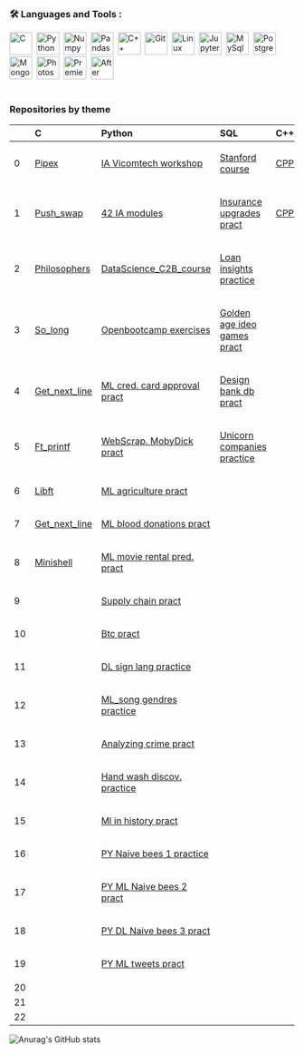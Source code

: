 ### :hammer_and_wrench: Languages and Tools :

<div>
  <img src="https://cdn.jsdelivr.net/gh/devicons/devicon/icons/c/c-original.svg" title="C" alt="C" width="40" height="40"/>&nbsp;
  <img src="https://cdn.jsdelivr.net/gh/devicons/devicon/icons/python/python-original.svg" title="Python" alt="Python" width="40" height="40"/>&nbsp;
  <img src="https://cdn.jsdelivr.net/gh/devicons/devicon/icons/numpy/numpy-original.svg" title="Numpy" alt="Numpy" width="40" height="40"/>&nbsp;
  <img src="https://cdn.jsdelivr.net/gh/devicons/devicon/icons/pandas/pandas-original.svg" title="Pandas" alt="Pandas" width="40" height="40"/>&nbsp;
  <img src="https://cdn.jsdelivr.net/gh/devicons/devicon/icons/cplusplus/cplusplus-original.svg" title="C++" alt="C++" width="40" height="40"/>&nbsp;
  <img src="https://cdn.jsdelivr.net/gh/devicons/devicon/icons/git/git-original.svg" title="Git" alt="Git" width="40" height="40"/>&nbsp;
  <img src="https://cdn.jsdelivr.net/gh/devicons/devicon/icons/linux/linux-original.svg" title="Linux" alt="Linux" width="40" height="40"/>&nbsp;
  <img src="https://cdn.jsdelivr.net/gh/devicons/devicon/icons/jupyter/jupyter-original.svg" title="Jupyter" alt="Jupyter" width="40" height="40"/>&nbsp;
  <img src="https://cdn.jsdelivr.net/gh/devicons/devicon/icons/mysql/mysql-original.svg" title="MySql" alt="MySql" width="40" height="40"/>&nbsp;
  <img src="https://cdn.jsdelivr.net/gh/devicons/devicon/icons/postgresql/postgresql-plain.svg" title="PostreSql" alt="PostgreSql" width="40" height="40"/>&nbsp;
  <img src="https://cdn.jsdelivr.net/gh/devicons/devicon/icons/mongodb/mongodb-original.svg" title="MongoDb" alt="MongoDb" width="40" height="40"/>&nbsp;
 <!--- <img src="https://cdn.jsdelivr.net/gh/devicons/devicon/icons/azure/azure-original.svg" title="Azure" alt="Azure" width="40" height="40"/>&nbsp; --->
  <img src="https://cdn.jsdelivr.net/gh/devicons/devicon/icons/photoshop/photoshop-plain.svg" title="Photoshop" alt="Photoshop" width="40" height="40"/>&nbsp;
  <img src="https://cdn.jsdelivr.net/gh/devicons/devicon/icons/premierepro/premierepro-plain.svg" title="Premiere Pro" alt="Premiere Pro" width="40" height="40"/>&nbsp;
  <img src="https://cdn.jsdelivr.net/gh/devicons/devicon/icons/aftereffects/aftereffects-plain.svg" title="After Effects" alt="After Effects" width="40" height="40"/>&nbsp;     
</div>
<br>

### Repositories by theme

| | C | Python | SQL | C++ | More |
|---|:---|:--|:---|:---|:---|
| 0 | <!-- 0 C --> <p><a href="https://github.com/tentaclepurple/42_Pipex" >Pipex</a></p>  | <!-- 0 PY --> <p><a href="https://github.com/tentaclepurple/PY_AI_workshop_Vicomtech" >IA Vicomtech workshop</a></p>  | <!-- 0 SQL --> <p><a href="https://github.com/tentaclepurple/SQL_Standford" >Stanford course</a></p>  | <!-- 0 CPP --> <p><a href="https://github.com/tentaclepurple/42_CPP" >CPP00</a></p> |  <!-- 0 more --> <p><a href="https://github.com/tentaclepurple/MONGODB_python_developer" >Mongo DB developer</a></p> |
| 1 | <!-- 1 C--> <p><a href="https://github.com/tentaclepurple/42_Push_swap" >Push_swap</a></p>  | <!-- 1 PY --> <p><a href="https://github.com/tentaclepurple/PY_42_AI" >42 IA modules</a></p>  | <!-- 1 SQL --> <p><a href="https://github.com/tentaclepurple/Insurance_upgrades_practice" >Insurance upgrades pract</a></p>  | <!-- 1 CPP --> <p><a href="https://github.com/tentaclepurple/42_CPP01" >CPP01</a></p> | <!-- 1 more --> <p><a href="https://github.com/tentaclepurple/Cheatsheets" >Cheatsheets</a></p> |
| 2 | <!-- 2 C-->  <p><a href="https://github.com/tentaclepurple/42_Philosophers" >Philosophers</a></p>  | <!-- 2 PY --> <p><a href="https://github.com/tentaclepurple/PY_data_science_C2B" >DataScience_C2B_course</a></p>  | <!-- 2 SQL --> <p><a href="https://github.com/tentaclepurple/Loan_insights_pract" >Loan insights practice</a></p>  | |  <!-- 2 more --> |
| 3 | <!-- 3 C--> <p><a href="https://github.com/tentaclepurple/42_So_long" >So_long</a></p>  | <!-- 3 PY --> <p><a href="https://github.com/tentaclepurple/PY_OB" >Openbootcamp exercises</a></p>  | <!-- 3 SQL --> <p><a href="https://github.com/tentaclepurple/SQL_golden_age_video_games_practice" >Golden age ideo games pract</a></p>  | | <!--3 more --> |
| 4 | <!-- 4 C--> <p><a href="https://github.com/tentaclepurple/42_Get_next_line" >Get_next_line</a></p>  |  <p><a href="https://github.com/tentaclepurple/PY_ML_credit_cards_approval_practice" > ML cred. card approval pract</a></p>  | <!-- 4 SQL --> <p><a href="https://github.com/tentaclepurple/SQL_design_bank_db_practice" >Design bank db pract</a></p> |  | <!-- 4 more --> |
| 5 | <!-- 5 C--> <p><a href="https://github.com/tentaclepurple/42_Ft_printf" >Ft_printf</a></p>  | <!-- 5 PY--> <p><a href="https://github.com/tentaclepurple/PY_webscrapping_mobydick_practice" >WebScrap. MobyDick pract</a></p>  | <!-- 5 SQL--> <p><a href="https://github.com/tentaclepurple/SQL_analyzing_unicorn_practice" > Unicorn companies practice </a></p> |  | <!-- 5 more --> |
| 6 | <!-- 6 C --> <p><a href="https://github.com/tentaclepurple/42_Libft" >Libft</a></p>  | <!-- 7 PY--> <p><a href="https://github.com/tentaclepurple/PY_ML_agriculture_practice" > ML agriculture pract</a></p>  | <!-- 7 SQL--> <p><a href="   " >   </a></p> |  | <!-- 6 more -->|
| 7 | <!-- 7 C--> <p><a href="https://github.com/tentaclepurple/42_Get_next_line" >Get_next_line</a></p>  | <!-- 7 PY --> <p><a href="https://github.com/tentaclepurple/PY_ML_blood_donations_predict_practice" > ML blood donations pract </a></p>  | <!-- 7 SQL --> <p><a href=" " > </a></p>  | | <!-- 7 more --> |
| 8 | <!-- 8 C--> <p><a href="https://github.com/tentaclepurple/42_Minishell" >Minishell</a></p>  | <!-- 8 PY --> <p><a href="https://github.com/tentaclepurple/PY_ML_movie_rental_predictions_practice" >ML movie rental pred. pract</a></p>  | <!-- 8 SQL --> <p><a href=" " > </a></p> | | <!-- 8 more --> |
| 9 | <!-- 9 C--> <p><a href="" ></a></p>  | <!-- 9 PY --> <p><a href="https://github.com/tentaclepurple/PY_supply_chain_practice" >Supply chain pract</a></p>  | <!-- 9 SQL --> <p><a href=" " > </a></p> | | <!-- 9 more --> |
| 10 | <!-- 10 C--> <p><a href="" ></a></p>  | <!-- 10 PY --> <p><a href="https://github.com/tentaclepurple/PY_btc_practice" >Btc pract</a></p>  | <!-- 10 SQL --> <p><a href=" " > </a></p>  | <!-- 10 more --> |
| 11 | <!-- 11 C--> <p><a href="" ></a></p>  | <!-- 11 PY --> <p><a href="https://github.com/tentaclepurple/PY_ML_DL_sign_lenguage_practice" >DL sign lang practice</a></p>  | <!-- 11 SQL --> <p><a href=" " > </a></p> | | <!-- 11 more --> |
| 12 | <!-- 12 C--> <p><a href="" ></a></p>  | <!-- 12 PY --> <p><a href="https://github.com/tentaclepurple/PY_ML_song_genres_audio_practice" > ML_song gendres practice </a></p>  | <!-- 12 SQL --> <p><a href=" " > </a></p> | | <!-- 12 more --> |
| 13 | <!-- C--> <p><a href="" ></a></p>  | <!-- PY --> <p><a href="https://github.com/tentaclepurple/PY_analizing_crime_LA_practice" >Analyzing crime pract</a></p>  | <!-- SQL --> <p><a href=" " > </a></p> | | <!-- more --> |
| 14 | <!-- C--> <p><a href="" ></a></p>  | <!-- PY --> <p><a href="https://github.com/tentaclepurple/PY_discovery_handwash_pract" > Hand wash discov. practice </a></p>  | <!-- SQL --> <p><a href=" " > </a></p> | | <!-- more --> |
| 15 | <!-- C--> <p><a href="" ></a></p>  | <!-- PY --> <p><a href="https://github.com/tentaclepurple/PY_ml_history_practice" > Ml in history pract </a></p>  | <!-- SQL --> <p><a href=" " > </a></p> | | <!-- more --> |
| 16 | <!-- C--> <p><a href="" ></a></p>  | <!-- PY --> <p><a href="https://github.com/tentaclepurple/PY_naive_bees_practice" > PY Naive bees 1 practice </a></p>  | <!-- SQL --> <p><a href=" " > </a></p> | | <!-- more --> |
| 17 | <!-- C--> <p><a href="" ></a></p>  | <!-- PY --> <p><a href="https://github.com/tentaclepurple/PY_ML_naive_bees2_practice" > PY ML Naive bees 2 pract </a></p>  | <!-- SQL --> <p><a href=" " > </a></p> |  | <!-- more --> |
| 18 | <!-- C--> <p><a href="" ></a></p>  | <!-- PY --> <p><a href="https://github.com/tentaclepurple/PY_DL_naive_bees3_practice" > PY DL Naive bees 3 pract </a></p>  | <!-- SQL --> <p><a href=" " > </a></p> |  | <!-- more --> |
| 19 | <!-- C--> <p><a href="" ></a></p>  | <!-- PY --> <p><a href="https://github.com/tentaclepurple/PY_ML_class_tweets_pract" > PY ML tweets pract </a></p>  | <!-- SQL --> <p><a href=" " > </a></p> |  | <!-- more --> |
| 20 | <!-- C--> <p><a href="" ></a></p>  | <!-- PY --> <p><a href="" >  </a></p>  | <!-- SQL --> <p><a href=" " > </a></p> |  | <!-- more --> |
| 21 | <!-- C--> <p><a href="" ></a></p>  | <!-- PY --> <p><a href="" >  </a></p>  | <!-- SQL --> <p><a href=" " > </a></p> |  | <!-- more --> |
| 22 | <!-- C--> <p><a href="" ></a></p>  | <!-- PY --> <p><a href="" >  </a></p>  | <!-- SQL --> <p><a href=" " > </a></p> |  | <!-- more --> |

![Anurag's GitHub stats](https://github-readme-stats.vercel.app/api?username=tentaclepurple&theme=shadow_blue&show_icons=true)
<!--
**tentaclepurple/tentaclepurple** is a ✨ _special_ ✨ repository because its `README.md` (this file) appears on your GitHub profile.

Here are some ideas to get you started:

- 🔭 I’m currently working on ...
- 👯 I’m looking to collaborate on ...
- 🤔 I’m looking for help with ...
- 💬 Ask me about ...
- 😄 Pronouns: ...
- ⚡ Fun fact: ...
https://devicon.dev/
-->
